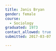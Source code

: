 ```yaml
---
title: Janis Bryan
gender: female
course:
  - Sociology
graduated: 1973
contact_allowed: true
submitted: 2017-03-07

---
```


